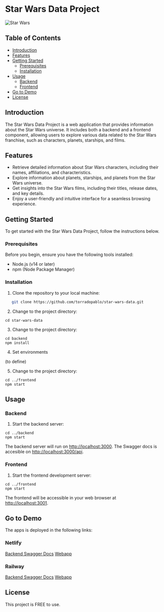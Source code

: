 # Star Wars Data Project

![Star Wars](https://upload.wikimedia.org/wikipedia/commons/thumb/6/6c/Star_Wars_Logo.svg/1200px-Star_Wars_Logo.svg.png)

## Table of Contents

- [Introduction](#introduction)
- [Features](#features)
- [Getting Started](#getting-started)
  - [Prerequisites](#prerequisites)
  - [Installation](#installation)
- [Usage](#usage)
  - [Backend](#backend)
  - [Frontend](#frontend)
- [Go to Demo](#go-to-demo)  
- [License](#license)

## Introduction

The Star Wars Data Project is a web application that provides information about the Star Wars universe. It includes both a backend and a frontend component, allowing users to explore various data related to the Star Wars franchise, such as characters, planets, starships, and films.

## Features

- Retrieve detailed information about Star Wars characters, including their names, affiliations, and characteristics.
- Explore information about planets, starships, and planets from the Star Wars universe.
- Get insights into the Star Wars films, including their titles, release dates, and key details.
- Enjoy a user-friendly and intuitive interface for a seamless browsing experience.

## Getting Started

To get started with the Star Wars Data Project, follow the instructions below.

### Prerequisites

Before you begin, ensure you have the following tools installed:

- Node.js (v14 or later)
- npm (Node Package Manager)

### Installation

1. Clone the repository to your local machine:

```bash
   git clone https://github.com/torradopablo/star-wars-data.git
```

2. Change to the project directory:

```
cd star-wars-data
```

3. Change to the project directory:
```
cd backend
npm install
```
4. Set environments

(to define)

5. Change to the project directory:
```
cd ../frontend
npm start
```

## Usage

### Backend

1. Start the backend server:

```
cd ../backend
npm start
```

The backend server will run on [http://localhost:3000](http://localhost:3000). 
The Swagger docs is accesible on [http://localhost:3000/api](http://localhost:3000/api).


### Frontend

1. Start the frontend development server:

```
cd ../frontend
npm start
```

The frontend will be accessible in your web browser at [http://localhost:3001](http://localhost:3001).


## Go to Demo

The apps is deployed in the following links:

### Netlify
[Backend Swagger Docs]()
[Webapp]()

### Railway
[Backend Swagger Docs](https://star-wars-data-production.up.railway.app/api)
[Webapp](https://star-wars-ui-production.up.railway.app)


## License

This project is FREE to use.